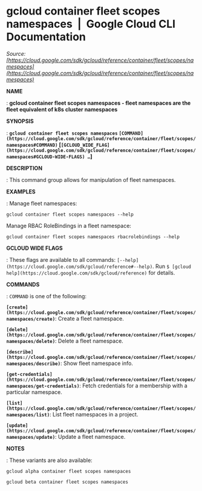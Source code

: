 # gcloud container fleet scopes namespaces  |  Google Cloud CLI Documentation

*Source: [https://cloud.google.com/sdk/gcloud/reference/container/fleet/scopes/namespaces](https://cloud.google.com/sdk/gcloud/reference/container/fleet/scopes/namespaces)*

**NAME**

: **gcloud container fleet scopes namespaces - fleet namespaces are the fleet equivalent of k8s cluster namespaces**

**SYNOPSIS**

: **`gcloud container fleet scopes namespaces` `[COMMAND](https://cloud.google.com/sdk/gcloud/reference/container/fleet/scopes/namespaces#COMMAND)` [`[GCLOUD_WIDE_FLAG](https://cloud.google.com/sdk/gcloud/reference/container/fleet/scopes/namespaces#GCLOUD-WIDE-FLAGS) …`]**

**DESCRIPTION**

: This command group allows for manipulation of fleet namespaces.

**EXAMPLES**

: Manage fleet namespaces:

```
gcloud container fleet scopes namespaces --help
```

Manage RBAC RoleBindings in a fleet namespace:

```
gcloud container fleet scopes namespaces rbacrolebindings --help
```

**GCLOUD WIDE FLAGS**

: These flags are available to all commands: `[--help](https://cloud.google.com/sdk/gcloud/reference#--help)`.
Run `$ [gcloud help](https://cloud.google.com/sdk/gcloud/reference)` for details.

**COMMANDS**

: ``COMMAND`` is one of the following:

**`[create](https://cloud.google.com/sdk/gcloud/reference/container/fleet/scopes/namespaces/create)`**:
Create a fleet namespace.

**`[delete](https://cloud.google.com/sdk/gcloud/reference/container/fleet/scopes/namespaces/delete)`**:
Delete a fleet namespace.

**`[describe](https://cloud.google.com/sdk/gcloud/reference/container/fleet/scopes/namespaces/describe)`**:
Show fleet namespace info.

**`[get-credentials](https://cloud.google.com/sdk/gcloud/reference/container/fleet/scopes/namespaces/get-credentials)`**:
Fetch credentials for a membership with a particular namespace.

**`[list](https://cloud.google.com/sdk/gcloud/reference/container/fleet/scopes/namespaces/list)`**:
List fleet namespaces in a project.

**`[update](https://cloud.google.com/sdk/gcloud/reference/container/fleet/scopes/namespaces/update)`**:
Update a fleet namespace.

**NOTES**

: These variants are also available:

```
gcloud alpha container fleet scopes namespaces
```

```
gcloud beta container fleet scopes namespaces
```